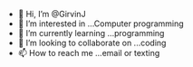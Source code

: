 - 👋 Hi, I’m @GirvinJ
- 👀 I’m interested in ...Computer programming
- 🌱 I’m currently learning ...programming
- 💞️ I’m looking to collaborate on ...coding
- 📫 How to reach me ...email or texting

<!---
GirvinJ/GirvinJ is a ✨ special ✨ repository because its `README.md` (this file) appears on your GitHub profile.
You can click the Preview link to take a look at your changes.
--->
